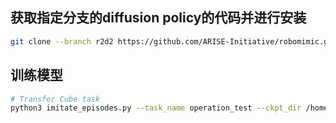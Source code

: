 ## 获取指定分支的diffusion policy的代码并进行安装
```Bash
git clone --branch r2d2 https://github.com/ARISE-Initiative/robomimic.git
```

## 训练模型
```Bash
# Transfer Cube task
python3 imitate_episodes.py --task_name operation_test --ckpt_dir /home/ros/interbotix_ws/src/save --policy_class ACT --kl_weight 10 --chunk_size 100 --hidden_dim 512 --batch_size 8 --dim_feedforward 3200 --num_steps 5000  --lr 1e-5 --seed 0
```
